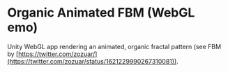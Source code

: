 # Organic Animated FBM (WebGL emo)
Unity WebGL app rendering an animated, organic fractal pattern (see FBM by [https://twitter.com/zozuar/](https://twitter.com/zozuar/status/1621229990267310081)).
